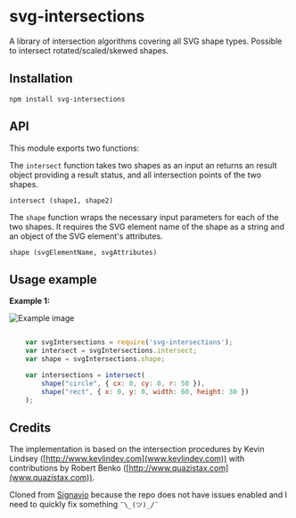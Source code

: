 svg-intersections
=================

A library of intersection algorithms covering all SVG shape types.
Possible to intersect rotated/scaled/skewed shapes.


Installation
-------
    npm install svg-intersections



API
---

This module exports two functions:

The `intersect` function takes two shapes as an input an returns an result
object providing a result status, and all intersection points of the two shapes.

```intersect (shape1, shape2)```


The `shape` function wraps the necessary input parameters for each of
the two shapes. It requires the SVG element name of the shape as a string
and an object of the SVG element's attributes.

```shape (svgElementName, svgAttributes)```


Usage example
-------------

**Example 1:**

![Example image](./images/UsageExample1.png)

```javascript

    var svgIntersections = require('svg-intersections');
    var intersect = svgIntersections.intersect;
    var shape = svgIntersections.shape;

    var intersections = intersect(
        shape("circle", { cx: 0, cy: 0, r: 50 }),
        shape("rect", { x: 0, y: 0, width: 60, height: 30 })
    );

```


Credits
-------

The implementation is based on the intersection procedures by Kevin Lindsey
([http://www.kevlindev.com](www.kevlindev.com)) with contributions by
Robert Benko ([http://www.quazistax.com](www.quazistax.com)).

Cloned from [Signavio](https://github.com/signavio/svg-intersections) because
the repo does not have issues enabled and I need to quickly fix
something `¯\_(ツ)_/¯`
